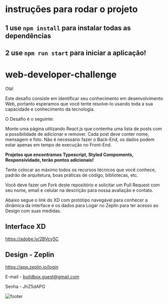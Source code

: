 # instruções para rodar o projeto

## 1 use `npm install` para instalar todas as dependências

## 2 use `npm run start` para iniciar a aplicação!

# web-developer-challenge

Olá!

Este desafio consiste em identificar seu conhecimento em desenvolvimento Web, portanto esperamos que você tente resolve-lo usando toda a sua capacidade e conhecimento da tecnologia.

O Desafio é o seguinte:

Monte uma página utilizando React.js que contenha uma lista de posts com a possíbilidade de adicionar e remover. Cada post deve conter nome, mensagem e foto. Não é necessário fazer o Back-End, os dados podem estar apenas em tempo de execução no Front-End.

**Projetos que encontramos Typescript, Styled Compoments, Responsividade, terão pontos adicionais!**

Tente colocar ao máximo todos os recursos técnicos que você conhece, padrão de arquitetura, boas práticas de código, bibliotecas, etc.

Você deve fazer um Fork deste repositório e solicitar um Pull Request com seu nome, email e celular na descrição para nossa avaliação e contato.

Abaixo segue o link do XD com protótipo navegável para conhecer a dinâmica da interface e os dados para Logar no Zeplin para ter acesso ao Design com suas medidas.


## Interface XD
https://adobe.ly/2BVcy5C

## Design - Zeplin
https://app.zeplin.io/login

E-mail - buildbox.guest@gmail.com

Senha - JhZ5dAPG

![footer](https://cdn-images-1.medium.com/max/2600/1*_DOHv30w-0eI-Ysz5U47Yg.png)
